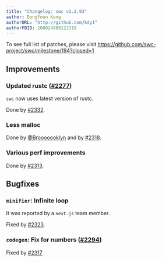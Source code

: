 ```yaml
---
title: "Changelog: swc v1.2.93"
author: DongYoon Kang
authorURL: "http://github.com/kdy1"
authorFBID: 100024888122318
---
```


To see full list of patches, please visit https://github.com/swc-project/swc/milestone/194?closed=1

## Improvements

### Updated rustc ([#2277](https://github.com/swc-project/swc/issues/2277))

`swc` now uses latest version of rustc.

Done by [#2332](https://github.com/swc-project/swc/pull/2332).

### Less malloc

Done by [@Brooooooklyn](https://github.com/Brooooooklyn) and by [#2318](https://github.com/swc-project/swc/pull/2318).

### Various perf improvements

Done by [#2313](https://github.com/swc-project/swc/pull/2313).

## Bugfixes

### `minifier`: Infinite loop

It was reported by a `next.js` team member.

Fixed by [#2323](https://github.com/swc-project/swc/pull/2323).

### `codegen`: Fix for numbers ([#2294](https://github.com/swc-project/swc/issues/2294))

Fixed by [#2317](https://github.com/swc-project/swc/pull/2317)

